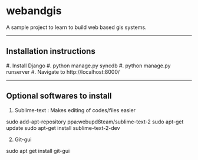 webandgis
=========

A sample project to learn to build web based gis systems.

-------------------------
Installation instructions
-------------------------

#. Install Django
#. python manage.py syncdb
#. python manage.py runserver
#. Navigate to http://localhost:8000/

-----------------------------
Optional softwares to install
-----------------------------

1. Sublime-text : Makes editing of codes/files easier

sudo add-apt-repository ppa:webupd8team/sublime-text-2
sudo apt-get update
sudo apt-get install sublime-text-2-dev

2. Git-gui

sudo apt get install git-gui